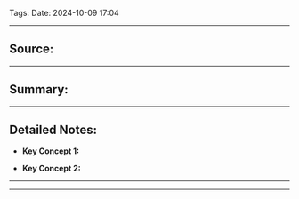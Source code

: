 

Tags: 
Date: 2024-10-09 17:04

---

## Source: 


---

## Summary:


---

## Detailed Notes:


- **Key Concept 1:**
   

- **Key Concept 2:**
  

---

---


